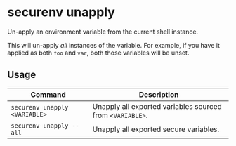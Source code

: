 # securenv unapply

Un-apply an environment variable from the current shell instance.

This will un-apply *all* instances of the variable. For example, if you have it applied as both `foo` and `var`, both those variables will be unset.

## Usage

| Command                       | Description                                               |
| ----------------------------- | --------------------------------------------------------- |
| `securenv unapply <VARIABLE>` | Unapply all exported variables sourced from `<VARIABLE>`. |
| `securenv unapply --all`      | Unapply all exported secure variables.                    |

